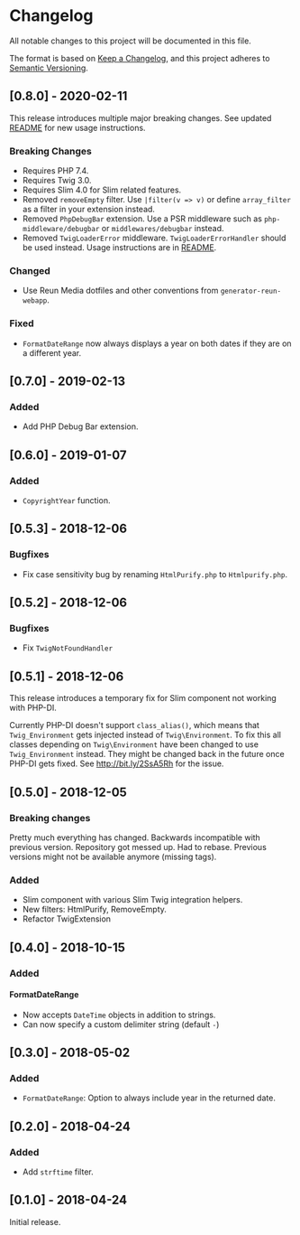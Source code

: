 # Changelog
All notable changes to this project will be documented in this file.

The format is based on [Keep a Changelog](https://keepachangelog.com/en/1.0.0/),
and this project adheres to [Semantic Versioning](https://semver.org/spec/v2.0.0.html).

## [0.8.0] - 2020-02-11
This release introduces multiple major breaking changes. See updated
[README](README.md) for new usage instructions.

### Breaking Changes
- Requires PHP 7.4.
- Requires Twig 3.0.
- Requires Slim 4.0 for Slim related features.
- Removed `removeEmpty` filter. Use `|filter(v => v)` or define `array_filter`
  as a filter in your extension instead.
- Removed `PhpDebugBar` extension. Use a PSR middleware such as
  `php-middleware/debugbar` or `middlewares/debugbar` instead.
- Removed `TwigLoaderError` middleware. `TwigLoaderErrorHandler` should be used
  instead. Usage instructions are in [README](README.md#handling-not-found-errors).

### Changed
- Use Reun Media dotfiles and other conventions from `generator-reun-webapp`.

### Fixed
- `FormatDateRange` now always displays a year on both dates if they are on a
  different year.

## [0.7.0] - 2019-02-13
### Added
- Add PHP Debug Bar extension.

## [0.6.0] - 2019-01-07
### Added
- `CopyrightYear` function.

## [0.5.3] - 2018-12-06
### Bugfixes
- Fix case sensitivity bug by renaming `HtmlPurify.php` to `Htmlpurify.php`.

## [0.5.2] - 2018-12-06
### Bugfixes
- Fix `TwigNotFoundHandler`

## [0.5.1] - 2018-12-06
This release introduces a temporary fix for Slim component not working with
PHP-DI.

Currently PHP-DI doesn't support `class_alias()`, which means that
`Twig_Environment` gets injected instead of `Twig\Environment`. To fix this all
classes depending on `Twig\Environment` have been changed to use
`Twig_Environment` instead. They might be changed back in the future once PHP-DI
gets fixed. See http://bit.ly/2SsA5Rh for the issue.

## [0.5.0] - 2018-12-05
### Breaking changes
Pretty much everything has changed. Backwards incompatible with previous
version. Repository got messed up. Had to rebase. Previous versions might not
be available anymore (missing tags).

### Added
- Slim component with various Slim Twig integration helpers.
- New filters: HtmlPurify, RemoveEmpty.
- Refactor TwigExtension

## [0.4.0] - 2018-10-15
### Added
#### FormatDateRange
- Now accepts `DateTime` objects in addition to strings.
- Can now specify a custom delimiter string (default `-`)

## [0.3.0] - 2018-05-02
### Added
- `FormatDateRange`: Option to always include year in the returned date.

## [0.2.0] - 2018-04-24
### Added
- Add `strftime` filter.

## [0.1.0] - 2018-04-24
Initial release.
